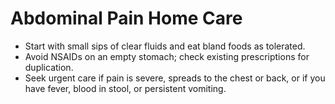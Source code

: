 # Abdominal Pain Home Care

- Start with small sips of clear fluids and eat bland foods as tolerated.
- Avoid NSAIDs on an empty stomach; check existing prescriptions for duplication.
- Seek urgent care if pain is severe, spreads to the chest or back, or if you have fever, blood in stool, or persistent vomiting.
